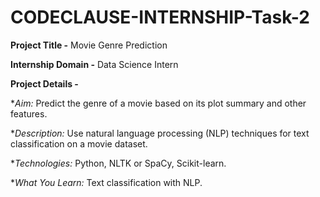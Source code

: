 # CODECLAUSE-INTERNSHIP-Task-2

**Project Title -**  Movie Genre Prediction

**Internship Domain -** Data Science Intern

**Project Details -**

**Aim:*  Predict the genre of a movie based on its plot summary and other features.

**Description:* Use natural language processing (NLP) techniques for text classification on a movie
 dataset.

**Technologies:* Python, NLTK or SpaCy, Scikit-learn.

**What You Learn:* Text classification with NLP.
